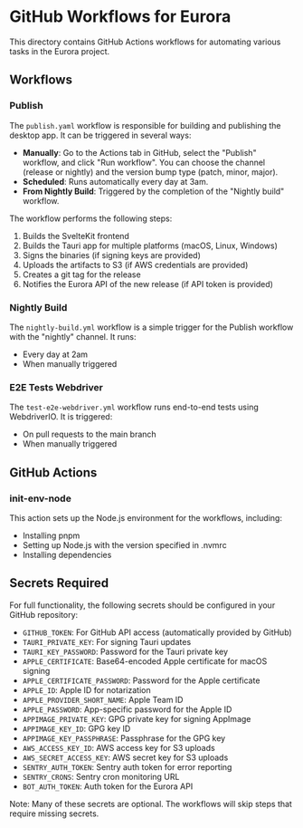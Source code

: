# GitHub Workflows for Eurora

This directory contains GitHub Actions workflows for automating various tasks in the Eurora project.

## Workflows

### Publish

The `publish.yaml` workflow is responsible for building and publishing the desktop app. It can be triggered in several ways:

- **Manually**: Go to the Actions tab in GitHub, select the "Publish" workflow, and click "Run workflow". You can choose the channel (release or nightly) and the version bump type (patch, minor, major).
- **Scheduled**: Runs automatically every day at 3am.
- **From Nightly Build**: Triggered by the completion of the "Nightly build" workflow.

The workflow performs the following steps:
1. Builds the SvelteKit frontend
2. Builds the Tauri app for multiple platforms (macOS, Linux, Windows)
3. Signs the binaries (if signing keys are provided)
4. Uploads the artifacts to S3 (if AWS credentials are provided)
5. Creates a git tag for the release
6. Notifies the Eurora API of the new release (if API token is provided)

### Nightly Build

The `nightly-build.yml` workflow is a simple trigger for the Publish workflow with the "nightly" channel. It runs:
- Every day at 2am
- When manually triggered

### E2E Tests Webdriver

The `test-e2e-webdriver.yml` workflow runs end-to-end tests using WebdriverIO. It is triggered:
- On pull requests to the main branch
- When manually triggered

## GitHub Actions

### init-env-node

This action sets up the Node.js environment for the workflows, including:
- Installing pnpm
- Setting up Node.js with the version specified in .nvmrc
- Installing dependencies

## Secrets Required

For full functionality, the following secrets should be configured in your GitHub repository:

- `GITHUB_TOKEN`: For GitHub API access (automatically provided by GitHub)
- `TAURI_PRIVATE_KEY`: For signing Tauri updates
- `TAURI_KEY_PASSWORD`: Password for the Tauri private key
- `APPLE_CERTIFICATE`: Base64-encoded Apple certificate for macOS signing
- `APPLE_CERTIFICATE_PASSWORD`: Password for the Apple certificate
- `APPLE_ID`: Apple ID for notarization
- `APPLE_PROVIDER_SHORT_NAME`: Apple Team ID
- `APPLE_PASSWORD`: App-specific password for the Apple ID
- `APPIMAGE_PRIVATE_KEY`: GPG private key for signing AppImage
- `APPIMAGE_KEY_ID`: GPG key ID
- `APPIMAGE_KEY_PASSPHRASE`: Passphrase for the GPG key
- `AWS_ACCESS_KEY_ID`: AWS access key for S3 uploads
- `AWS_SECRET_ACCESS_KEY`: AWS secret key for S3 uploads
- `SENTRY_AUTH_TOKEN`: Sentry auth token for error reporting
- `SENTRY_CRONS`: Sentry cron monitoring URL
- `BOT_AUTH_TOKEN`: Auth token for the Eurora API

Note: Many of these secrets are optional. The workflows will skip steps that require missing secrets.